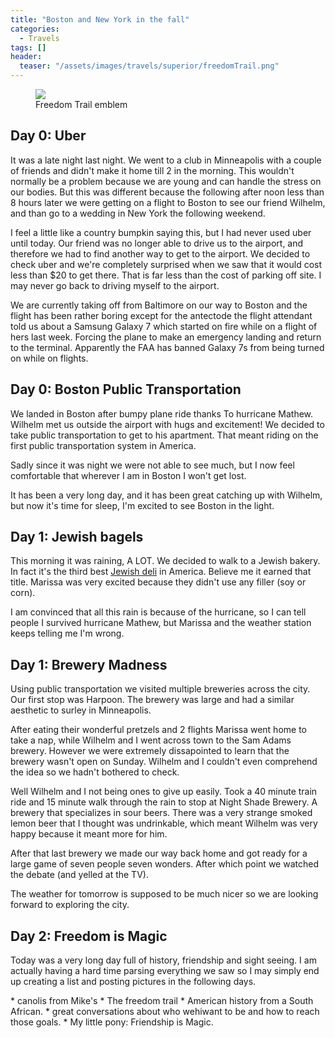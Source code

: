 ```yaml
---
title: "Boston and New York in the fall"
categories:
  - Travels
tags: []
header:
  teaser: "/assets/images/travels/superior/freedomTrail.png"
---
```


<figure>
	<a href="{{site.url}}{{site.baseurl}}/assets/images/travels/superior/freedomTrail.png"><img src="{{site.url}}{{site.baseurl}}/assets/images/travels/superior/freedomTrail.png"></a>
	<figcaption>Freedom Trail emblem</figcaption>
</figure>


## Day 0: Uber

It was a late night last night. We went to a club in Minneapolis with a couple of friends and didn't make it home till 2 in the morning. This wouldn't normally be a problem because we are young and can handle the stress on our bodies. But this was different because the following after noon less than 8 hours later we were getting on a flight to Boston to see our friend Wilhelm,  and than go to a wedding in New York the following weekend. 

I feel a little like a country bumpkin saying this,  but I had never used uber until today. Our friend was no longer able to drive us to the airport, and therefore we had to find another way to get to the airport.  We decided to check uber and we're completely surprised when we saw that it would cost less than $20 to get there.  That is far less than the cost of parking off site.  I may never go back to driving myself to the airport.

We are currently taking off from Baltimore on our way to Boston and the flight has been rather boring except for the antectode the flight attendant told us about a Samsung Galaxy 7 which started on fire while on a flight of hers last week.  Forcing the plane to make an emergency landing and return to the terminal. Apparently the FAA has banned Galaxy 7s from being turned on while on flights.


## Day 0: Boston Public Transportation 

We landed in Boston after bumpy plane ride thanks To hurricane Mathew. Wilhelm met us outside the airport with hugs and excitement! We decided to take public transportation to get to his apartment. That meant riding on the first public transportation system in America. 

Sadly since it was night we were not able to see much,  but I now feel comfortable that wherever I am in Boston I won't get lost.

It has been a very long day,  and it has been great catching up with Wilhelm, but now it's time for sleep,  I'm excited to see Boston in the light.

## Day 1: Jewish bagels

This morning it was raining, A LOT.  We decided to walk to a Jewish bakery. In fact it's the third best [Jewish deli](http://www.kupelsbakery.com) in America. Believe me it earned that title.  Marissa was very excited because they didn't use any filler (soy or corn).

I am convinced that all this rain is because of the hurricane, so I can tell people I survived hurricane Mathew, but Marissa and the weather station keeps telling me I'm wrong.

## Day 1: Brewery Madness

Using public transportation we visited multiple breweries across the city. Our first stop was Harpoon. The brewery was large and had a similar aesthetic to surley in Minneapolis. 

After eating their wonderful pretzels and 2 flights Marissa went home to take a nap,  while Wilhelm and I went across town to the Sam Adams brewery.  However we were extremely dissapointed to learn that the brewery wasn't open on Sunday. Wilhelm and I couldn't even comprehend the idea so we hadn't bothered to check. 

Well Wilhelm and I not being ones to give up easily.  Took a 40 minute train ride and 15 minute walk through the rain to stop at Night Shade Brewery.  A brewery that specializes in sour beers. There was a very strange smoked lemon beer that I thought was undrinkable, which meant Wilhelm was very happy because it meant more for him. 

After that last brewery we made our way back home and got ready for a large game of seven people seven wonders. After which point we watched the debate (and yelled at the TV). 

The weather for tomorrow is supposed to be much nicer so we are looking forward to exploring the city.

## Day 2: Freedom is Magic 

Today was a very long day full of history, friendship and sight seeing. I am actually having a hard time parsing everything we saw so I may simply end up creating a list and posting pictures in the following days. 

  * canolis from Mike's
  * The freedom trail
  * American history from a South African. 
  * great conversations about who wehiwant to be and how to reach those goals. 
  * My little pony: Friendship is Magic.